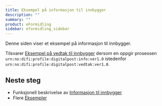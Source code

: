 ```yaml
---
title: Eksempel på informasjon til innbygger
description: ""
summary: ""
product: eFormidling
sidebar: eformidling_sidebar
---
```


Denne siden viser et eksempel på informasjon til innbygger.

Tilsvarer [Eksempel på vedtak til innbygger](vedtak_til_innbygger) dersom en oppgir prosessen
`urn:no:difi:profile:digitalpost:info:ver1.0` istedenfor `urn:no:difi:profile:digitalpost:vedtak:ver1.0`.

## Neste steg

- Funksjonell beskrivelse av [Informasjon til innbygger](../../Funksjonalitet/informasjon_til_innbygger)
- Flere [Eksempler](./)
